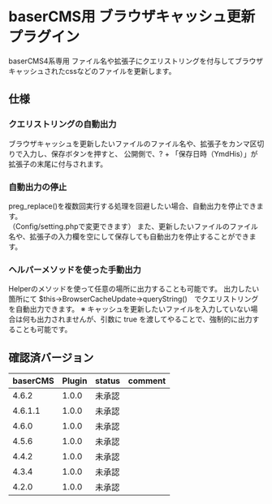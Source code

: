 # baserCMS用 ブラウザキャッシュ更新 プラグイン

baserCMS4系専用 
ファイル名や拡張子にクエリストリングを付与してブラウザキャッシュされたcssなどのファイルを更新します。

## 仕様

### クエリストリングの自動出力
ブラウザキャッシュを更新したいファイルのファイル名や、拡張子をカンマ区切りで入力し、保存ボタンを押すと、
公開側で、? + 「保存日時（YmdHis）」が拡張子の末尾に付与されます。

### 自動出力の停止
preg_replace()を複数回実行する処理を回避したい場合、自動出力を停止できます。  
（Config/setting.phpで変更できます）
また、更新したいファイルのファイル名や、拡張子の入力欄を空にして保存しても自動出力を停止することができます。

### ヘルパーメソッドを使った手動出力 
Helperのメソッドを使って任意の場所に出力することも可能です。
出力したい箇所にて $this->BrowserCacheUpdate->queryString()　でクエリストリングを自動出力できます。
※ キャッシュを更新したいファイルを入力していない場合は何も出力されませんが、引数に true を渡してやることで、強制的に出力することも可能です。


## 確認済バージョン

|baserCMS|Plugin|status|comment|
|:--|:--|:--|:--|
|4.6.2|1.0.0|未承認||
|4.6.1.1|1.0.0|未承認||
|4.6.0|1.0.0|未承認||
|4.5.6|1.0.0|未承認||
|4.4.2|1.0.0|未承認||
|4.3.4|1.0.0|未承認||
|4.2.0|1.0.0|未承認||
